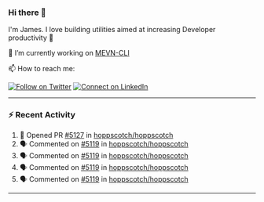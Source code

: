 ### Hi there 👋

I'm James. I love building utilities aimed at increasing Developer productivity :raised_hands: 

🔭 I’m currently working on [MEVN-CLI](https://github.com/madlabsinc/mevn-cli)

📫 How to reach me:

[![Follow on Twitter](https://img.shields.io/badge/--twitter?label=Twitter&logo=Twitter&style=social)](https://twitter.com/james_madhacks) [![Connect on LinkedIn](https://img.shields.io/badge/--linkedin?label=LinkedIn&logo=LinkedIn&style=social)](https://www.linkedin.com/in/jamesgeorge007)

---

### :zap: Recent Activity

<!--START_SECTION:activity-->
1. 💪 Opened PR [#5127](https://github.com/hoppscotch/hoppscotch/pull/5127) in [hoppscotch/hoppscotch](https://github.com/hoppscotch/hoppscotch)
2. 🗣 Commented on [#5119](https://github.com/hoppscotch/hoppscotch/issues/5119#issuecomment-2939592050) in [hoppscotch/hoppscotch](https://github.com/hoppscotch/hoppscotch)
3. 🗣 Commented on [#5119](https://github.com/hoppscotch/hoppscotch/issues/5119#issuecomment-2936615407) in [hoppscotch/hoppscotch](https://github.com/hoppscotch/hoppscotch)
4. 🗣 Commented on [#5119](https://github.com/hoppscotch/hoppscotch/issues/5119#issuecomment-2934756650) in [hoppscotch/hoppscotch](https://github.com/hoppscotch/hoppscotch)
5. 🗣 Commented on [#5119](https://github.com/hoppscotch/hoppscotch/issues/5119#issuecomment-2934520107) in [hoppscotch/hoppscotch](https://github.com/hoppscotch/hoppscotch)
<!--END_SECTION:activity-->

---

<!--
**jamesgeorge007/jamesgeorge007** is a ✨ _special_ ✨ repository because its `README.md` (this file) appears on your GitHub profile.

Here are some ideas to get you started:

- 🌱 I’m currently learning ...
- 👯 I’m looking to collaborate on ...
- 🤔 I’m looking for help with ...
- 💬 Ask me about ...
- 😄 Pronouns: ...
- ⚡ Fun fact: ...
-->
